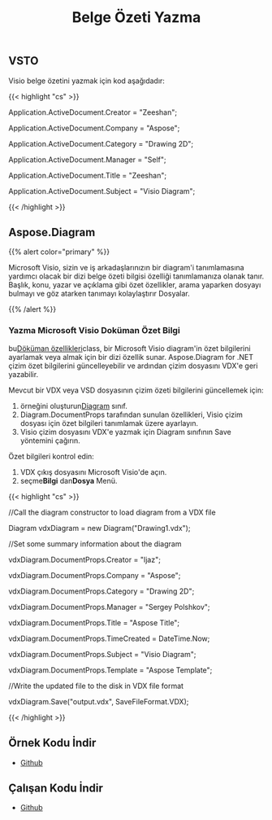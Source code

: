 ﻿---
title: Belge Özeti Yazma
type: docs
weight: 70
url: /tr/net/writing-document-summary/
---
## **VSTO**
Visio belge özetini yazmak için kod aşağıdadır:

{{< highlight "cs" >}}

  Application.ActiveDocument.Creator = "Zeeshan";

 Application.ActiveDocument.Company = "Aspose";

 Application.ActiveDocument.Category = "Drawing 2D";

 Application.ActiveDocument.Manager = "Self";

 Application.ActiveDocument.Title = "Zeeshan";

 Application.ActiveDocument.Subject = "Visio Diagram";


{{< /highlight >}}
## **Aspose.Diagram**
{{% alert color="primary" %}} 

Microsoft Visio, sizin ve iş arkadaşlarınızın bir diagram'i tanımlamasına yardımcı olacak bir dizi belge özeti bilgisi özelliği tanımlamanıza olanak tanır. Başlık, konu, yazar ve açıklama gibi özet özellikler, arama yaparken dosyayı bulmayı ve göz atarken tanımayı kolaylaştırır Dosyalar.

{{% /alert %}} 
### **Yazma Microsoft Visio Doküman Özet Bilgi**
 bu[Döküman özellikleri](https://reference.aspose.com/diagram/net/aspose.diagram/documentproperties)class, bir Microsoft Visio diagram'in özet bilgilerini ayarlamak veya almak için bir dizi özellik sunar. Aspose.Diagram for .NET çizim özet bilgilerini güncelleyebilir ve ardından çizim dosyasını VDX'e geri yazabilir.

Mevcut bir VDX veya VSD dosyasının çizim özeti bilgilerini güncellemek için:

1.  örneğini oluşturun[Diagram](https://reference.aspose.com/diagram/net/aspose.diagram/diagram) sınıf.
1. Diagram.DocumentProps tarafından sunulan özellikleri, Visio çizim dosyası için özet bilgileri tanımlamak üzere ayarlayın.
1. Visio çizim dosyasını VDX'e yazmak için Diagram sınıfının Save yöntemini çağırın.

Özet bilgileri kontrol edin:

1. VDX çıkış dosyasını Microsoft Visio'de açın.
1.  seçme**Bilgi** dan**Dosya** Menü.

{{< highlight "cs" >}}

  //Call the diagram constructor to load diagram from a VDX file

 Diagram vdxDiagram = new Diagram("Drawing1.vdx");

 //Set some summary information about the diagram

 vdxDiagram.DocumentProps.Creator = "Ijaz";

 vdxDiagram.DocumentProps.Company = "Aspose";

 vdxDiagram.DocumentProps.Category = "Drawing 2D";

 vdxDiagram.DocumentProps.Manager = "Sergey Polshkov";

 vdxDiagram.DocumentProps.Title = "Aspose Title";

 vdxDiagram.DocumentProps.TimeCreated = DateTime.Now;

 vdxDiagram.DocumentProps.Subject = "Visio Diagram";

 vdxDiagram.DocumentProps.Template = "Aspose Template";

 //Write the updated file to the disk in VDX file format

 vdxDiagram.Save("output.vdx", SaveFileFormat.VDX);


{{< /highlight >}}
## **Örnek Kodu İndir**
- [Github](https://github.com/aspose-diagram/Aspose.Diagram-for-.NET/releases/tag/AsposeDiagramVsVSTOv1.1)
## **Çalışan Kodu İndir**
- [Github](https://github.com/aspose-diagram/Aspose.Diagram-for-.NET/tree/master/Plugins/Aspose.Diagram%20Vs%20VSTO%20Visio/Code%20Comparison%20of%20Common%20Features/Writing%20Document%20Summary)
